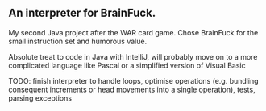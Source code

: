 ## An interpreter for BrainFuck.

My second Java project after the WAR card game. Chose BrainFuck for the small instruction set and humorous value.

Absolute treat to code in Java with IntelliJ, will probably move on to a more complicated language like Pascal or a simplified version of Visual Basic

TODO: finish interpreter to handle loops, optimise operations (e.g. bundling consequent increments or head movements into a single operation), tests, parsing exceptions
